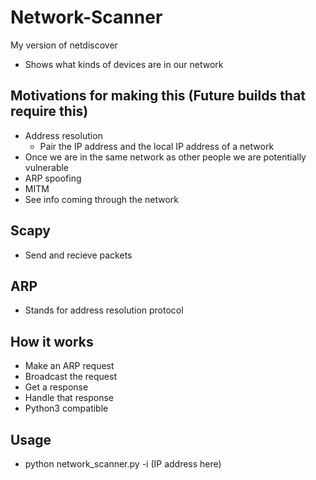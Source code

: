 # Network-Scanner
My version of netdiscover
- Shows what kinds of devices are in our network

## Motivations for making this (Future builds that require this)
- Address resolution
    - Pair the IP address and the local IP address of a network
- Once we are in the same network as other people we are potentially vulnerable
- ARP spoofing 
- MITM
- See info coming through the network 

## Scapy
- Send and recieve packets

## ARP
- Stands for address resolution protocol

## How it works
- Make an ARP request
- Broadcast the request
- Get a response
- Handle that response
- Python3 compatible

## Usage
- python network_scanner.py -i (IP address here)
